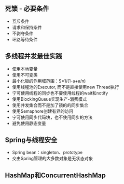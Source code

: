 

## 死锁 - 必要条件

+ 互斥条件
+ 请求和保持条件
+ 不剥夺条件
+ 环路等待条件

## 多线程并发最佳实践

+ 使用本地变量
+ 使用不可变类
+ 最小化锁的作用域范围：S=1/(1-a+a/n)
+ 使用线程池的Executor, 而不是直接使用new Thread执行
+ 宁可使用线程的同步也不要使用线程的wait和notify
+ 使用BlockingQueue实现生产-消费模式
+ 使用并发集合而不是加了锁的的同步集合
+ 使用Semaphore创建有界的访问
+ 宁可使用同步代码块，也不使用同步的方法
+ 避免使用静态变量

## Spring与线程安全

+ Spring bean：singleton、prototype
+ 交由Spring管理的大多数对象是无状态对象

## HashMap和ConcurrentHashMap

